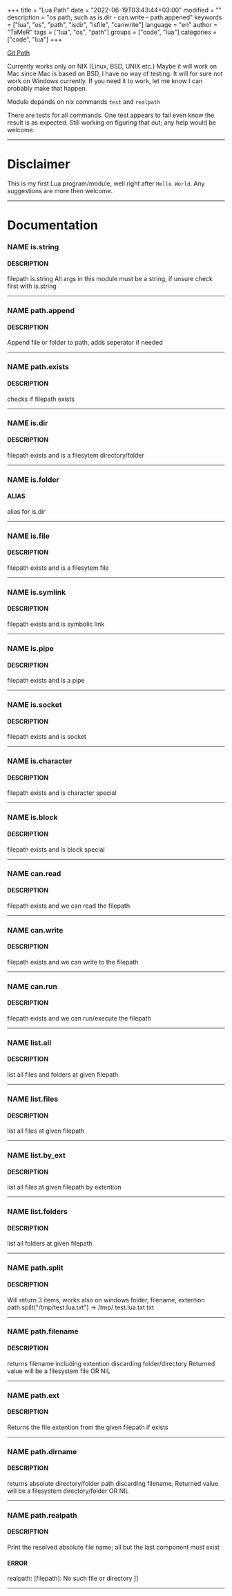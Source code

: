 +++
title = "Lua Path"
date = "2022-06-19T03:43:44+03:00"
modified = ""
description = "os path, such as is.dir - can.write - path.appened"
keywords = ["lua", "os", "path", "isdir", "isfile", "canwrite"]
language = "en"
author = "TaMeR"
tags = ["lua", "os", "path"]
groups = ["code", "lua"]
categories = ["code", "lua"]
+++

[Git Path](https://github.com/luatamer/path)

Currently works only on NIX (Linux, BSD, UNIX etc.)
Maybe it will work on Mac since Mac is based on BSD, I have no way of testing.
It will for sure not work on Windows currently.
If you need it to work, let me know I can probably make that happen.

Module depands on nix commands `test` and `realpath`

There are tests for all commands. One test appears to fail even know the result is as
expected. Still working on figuring that out; any help would be welcome.

_____________________________________________________________________________

# Disclaimer
This is my first Lua program/module, well right after `Hello World`.
Any suggestions are more then welcome.
_____________________________________________________________________________

# Documentation

### NAME is.string
#### DESCRIPTION
filepath is.string
All args in this module must be a string, if unsure check first with is.string

_____________________________________________________________________________

### NAME path.append
#### DESCRIPTION
Append file or folder to path, adds seperator if needed

_____________________________________________________________________________

### NAME path.exists
#### DESCRIPTION
checks if filepath exists

_____________________________________________________________________________

### NAME is.dir
#### DESCRIPTION
filepath exists and is a filesytem directory/folder

_____________________________________________________________________________

### NAME is.folder
#### ALIAS
alias for is.dir

_____________________________________________________________________________

### NAME is.file
#### DESCRIPTION
filepath exists and is a filesytem file

_____________________________________________________________________________

### NAME is.symlink
#### DESCRIPTION
filepath exists and is symbolic link

_____________________________________________________________________________

### NAME is.pipe
#### DESCRIPTION
filepath exists and is a pipe

_____________________________________________________________________________

### NAME is.socket
#### DESCRIPTION
filepath exists and is socket

_____________________________________________________________________________

### NAME is.character
#### DESCRIPTION
filepath exists and is character special

_____________________________________________________________________________

### NAME is.block
#### DESCRIPTION
filepath exists and is block special

_____________________________________________________________________________

### NAME can.read
#### DESCRIPTION
filepath exists and we can read the filepath

_____________________________________________________________________________

### NAME can.write
#### DESCRIPTION
filepath exists and we can write to the filepath

_____________________________________________________________________________

### NAME can.run
#### DESCRIPTION
filepath exists and we can run/execute the filepath

_____________________________________________________________________________

### NAME list.all
#### DESCRIPTION
list all files and folders at given filepath

_____________________________________________________________________________

### NAME list.files
#### DESCRIPTION
list all files at given filepath

_____________________________________________________________________________

### NAME list.by_ext
#### DESCRIPTION
list all files at given filepath by extention

_____________________________________________________________________________

### NAME list.folders
#### DESCRIPTION
list all folders at given filepath

_____________________________________________________________________________

### NAME path.split
#### DESCRIPTION
Will return 3 items, works also on windows
folder, filename, extention
path.spilt("/tmp/test.lua.txt")
-> /tmp/ test.lua.txt txt

_____________________________________________________________________________

### NAME path.filename
#### DESCRIPTION
returns filename including extention discarding folder/directory
Returned value will be a filesystem file OR NIL

_____________________________________________________________________________

### NAME path.ext
#### DESCRIPTION
Returns the file extention from the given filepath if exists

_____________________________________________________________________________

### NAME path.dirname
#### DESCRIPTION
returns absolute directory/folder path discarding filename.
Returned value will be a filesystem directory/folder OR NIL

_____________________________________________________________________________

### NAME path.realpath
#### DESCRIPTION
Print the resolved absolute file name; all but the last component must exist
#### ERROR
realpath: [filepath]: No such file or directory     ]]

_____________________________________________________________________________







